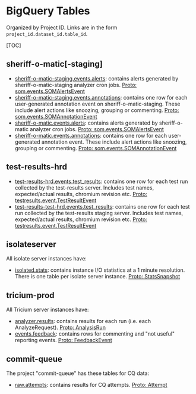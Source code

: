 # BigQuery Tables

Organized by Project ID. Links are in the form `project_id.dataset_id.table_id`.

[TOC]

## sheriff-o-matic[-staging]

*   [sheriff-o-matic-staging.events.alerts](https://bigquery.cloud.google.com/table/sheriff-o-matic-staging:events.alerts):
    contains alerts generated by sheriff-o-matic-staging analyzer cron jobs.
    [Proto: som.events.SOMAlertsEvent](https://chromium.googlesource.com/infra/infra/+/master/go/src/infra/appengine/sheriff-o-matic/som/model/gen/events.proto)
*   [sheriff-o-matic-staging.events.annotations](https://bigquery.cloud.google.com/table/sheriff-o-matic-staging:events.annotations):
    contains one row for each user-generated annotation event on sheriff-o-matic-staging. These include alert actions like snoozing, grouping or commenting.
    [Proto: som.events.SOMAnnotationEvent](https://chromium.googlesource.com/infra/infra/+/master/go/src/infra/appengine/sheriff-o-matic/som/model/gen/events.proto)
*   [sheriff-o-matic.events.alerts](https://bigquery.cloud.google.com/table/sheriff-o-matic:events.alerts):
    contains alerts generated by sheriff-o-matic analyzer cron jobs.
    [Proto: som.events.SOMAlertsEvent](https://chromium.googlesource.com/infra/infra/+/master/go/src/infra/appengine/sheriff-o-matic/som/model/gen/events.proto)
*   [sheriff-o-matic.events.annotations](https://bigquery.cloud.google.com/table/sheriff-o-matic:events.annotations):
    contains one row for each user-generated annotation event. These include alert actions like snoozing, grouping or commenting.
    [Proto: som.events.SOMAnnotationEvent](https://chromium.googlesource.com/infra/infra/+/master/go/src/infra/appengine/sheriff-o-matic/som/model/gen/events.proto)

## test-results-hrd

*   [test-results-hrd.events.test_results](https://bigquery.cloud.google.com/table/test-results-hrd:events.test_results):
    contains one row for each test run collected by the test-results server. Includes test names, expected/actual results,
    chromium revision etc.
    [Proto: testresults.event.TestResultEvent](https://chromium.googlesource.com/infra/infra/+/master/go/src/infra/appengine/test-results/model/gen/testresults.proto)
*   [test-results-test-hrd.events.test_results](https://bigquery.cloud.google.com/table/test-results-test-hrd:events.test_results):
    contains one row for each test run collected by the test-results staging server. Includes test names, expected/actual results,
    chromium revision etc.
    [Proto: testresults.event.TestResultEvent](https://chromium.googlesource.com/infra/infra/+/master/go/src/infra/appengine/test-results/model/gen/testresults.proto)


## isolateserver

All isolate server instances have:

*   [isolated.stats](https://bigquery.cloud.google.com/table/isolateserver:isolated.stats):
    contains instance I/O statistics at a 1 minute resolution. There is one
    table per isolate server instance.
    [Proto:
    StatsSnapshot](https://chromium.googlesource.com/infra/luci/luci-py.git/+/master/appengine/isolate/proto/isolated.proto)


## tricium-prod

All Tricium server instances have:

*   [analyzer.results](https://bigquery.cloud.google.com/table/tricium-prod:analyzer.results):
    contains results for each run (i.e. each AnalyzeRequest).
    [Proto: AnalysisRun](https://chromium.googlesource.com/infra/infra/+/HEAD/go/src/infra/tricium/api/bigquery/analyzer_results.proto)
*   [events.feedback](https://bigquery.cloud.google.com/table/tricium-prod:events.feedback):
    contains rows for commenting and "not useful" reporting events.
    [Proto:
    FeedbackEvent](https://chromium.googlesource.com/infra/infra/+/HEAD/go/src/infra/tricium/api/bigquery/event.proto)


## commit-queue

The project "commit-queue" has these tables for CQ data:

*   [raw.attempts](https://bigquery.cloud.google.com/table/commit-queue:raw.attempts):
    contains results for CQ attempts.
    [Proto: Attempt](https://source.chromium.org/chromium/infra/infra/+/master:go/src/go.chromium.org/luci/cq/api/bigquery/attempt.proto)
